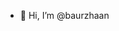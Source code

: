 - 👋 Hi, I’m @baurzhaan

<!---
baurzhaan/baurzhaan is a ✨ special ✨ repository because its `README.md` (this file) appears on your GitHub profile.
You can click the Preview link to take a look at your changes.
--->
